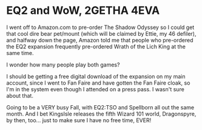 # EQ2 and WoW, 2GETHA 4EVA

I went off to Amazon.com to pre-order The Shadow Odyssey so I could get that cool dire bear pet/mount (which will be claimed by Ettie, my 46 defiler), and halfway down the page, Amazon told me that people who pre-ordered the EQ2 expansion frequently pre-ordered Wrath of the Lich King at the same time.

I wonder how many people play both games?

I should be getting a free digital download of the expansion on my main account, since I went to Fan Faire and have gotten the Fan Faire cloak, so I'm in the system even though I attended on a press pass. I wasn't sure about that.

Going to be a VERY busy Fall, with EQ2:TSO and Spellborn all out the same month. And I bet KingsIsle releases the fifth Wizard 101 world, Dragonspyre, by then, too... just to make sure I have no free time, EVER!



